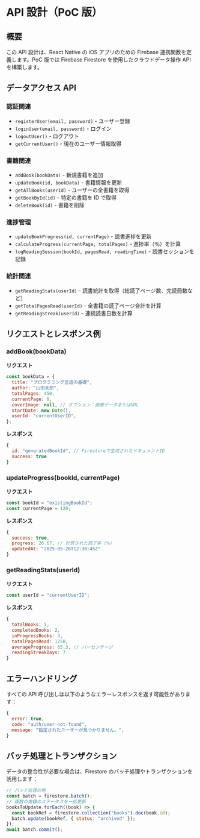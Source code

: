 # API 設計（PoC 版）

## 概要

この API 設計は、React Native の iOS アプリのための Firebase 連携関数を定義します。PoC 版では Firebase Firestore を使用したクラウドデータ操作 API を構築します。

## データアクセス API

### 認証関連

- `registerUser(email, password)` - ユーザー登録
- `loginUser(email, password)` - ログイン
- `logoutUser()` - ログアウト
- `getCurrentUser()` - 現在のユーザー情報取得

### 書籍関連

- `addBook(bookData)` - 新規書籍を追加
- `updateBook(id, bookData)` - 書籍情報を更新
- `getAllBooks(userId)` - ユーザーの全書籍を取得
- `getBookById(id)` - 特定の書籍を ID で取得
- `deleteBook(id)` - 書籍を削除

### 進捗管理

- `updateBookProgress(id, currentPage)` - 読書進捗を更新
- `calculateProgress(currentPage, totalPages)` - 進捗率（％）を計算
- `logReadingSession(bookId, pagesRead, readingTime)` - 読書セッションを記録

### 統計関連

- `getReadingStats(userId)` - 読書統計を取得（総読了ページ数、完読冊数など）
- `getTotalPagesRead(userId)` - 全書籍の読了ページ合計を計算
- `getReadingStreak(userId)` - 連続読書日数を計算

## リクエストとレスポンス例

### addBook(bookData)

**リクエスト**

```javascript
const bookData = {
  title: "プログラミング言語の基礎",
  author: "山田太郎",
  totalPages: 450,
  currentPage: 0,
  coverImage: null, // オプション：画像データまたはURL
  startDate: new Date(),
  userId: "currentUserID",
};
```

**レスポンス**

```javascript
{
  id: "generatedBookId", // Firestoreで生成されたドキュメントID
  success: true
}
```

### updateProgress(bookId, currentPage)

**リクエスト**

```javascript
const bookId = "existingBookId";
const currentPage = 120;
```

**レスポンス**

```javascript
{
  success: true,
  progress: 26.67, // 計算された読了率（％）
  updatedAt: "2025-05-26T12:30:45Z"
}
```

### getReadingStats(userId)

**リクエスト**

```javascript
const userId = "currentUserID";
```

**レスポンス**

```javascript
{
  totalBooks: 5,
  completedBooks: 2,
  inProgressBooks: 3,
  totalPagesRead: 1250,
  averageProgress: 65.3, // パーセンテージ
  readingStreakDays: 7
}
```

## エラーハンドリング

すべての API 呼び出しは以下のようなエラーレスポンスを返す可能性があります：

```javascript
{
  error: true,
  code: "auth/user-not-found",
  message: "指定されたユーザーが見つかりません。",
}
```

## バッチ処理とトランザクション

データの整合性が必要な場合は、Firestore のバッチ処理やトランザクションを活用します：

```javascript
// バッチ処理の例
const batch = firestore.batch();
// 複数の書籍のステータスを一括更新
booksToUpdate.forEach((book) => {
  const bookRef = firestore.collection("books").doc(book.id);
  batch.update(bookRef, { status: "archived" });
});
await batch.commit();
```

<!-- Generated by Copilot -->
